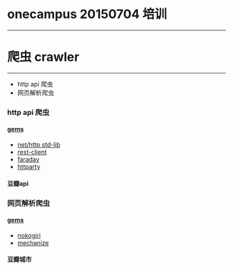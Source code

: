 # onecampus 20150704 培训
-----

# 爬虫 crawler
-----

* http api 爬虫
* 网页解析爬虫

### http api 爬虫

#### [gems](https://www.ruby-toolbox.com/categories/http_clients)

* [net/http std-lib](http://ruby-doc.org/stdlib-2.2.2/libdoc/net/http/rdoc/Net/HTTP.html)
* [rest-client](https://github.com/rest-client/rest-client)
* [faraday](https://github.com/lostisland/faraday)
* [httparty](https://github.com/jnunemaker/httparty)

#### 豆瓣api

### 网页解析爬虫

#### [gems](https://www.ruby-toolbox.com/categories/http_clients)

* [nokogiri](https://github.com/sparklemotion/nokogiri)
* [mechanize](https://github.com/sparklemotion/mechanize)

#### 豆瓣城市
